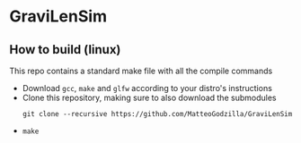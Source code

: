 # GraviLenSim
## How to build (linux)
This repo contains a standard make file with all the compile commands 
- Download `gcc`, `make` and `glfw` according to your distro's instructions
- Clone this repository, making sure to also download the submodules
  ```
  git clone --recursive https://github.com/MatteoGodzilla/GraviLenSim
  ```
- `make`
